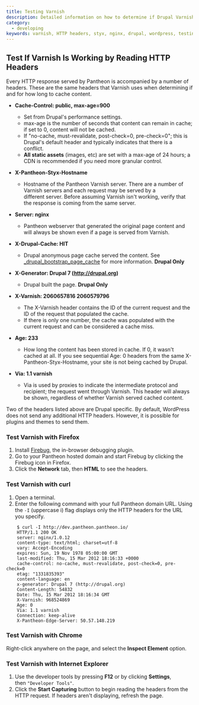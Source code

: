 ```yaml
---
title: Testing Varnish
description: Detailed information on how to determine if Drupal Varnish is working on your site.
category:
  - developing
keywords: varnish, HTTP headers, styx, nginx, drupal, wordpress, testing, testing varnish
---
```

## Test If Varnish Is Working by Reading HTTP Headers

Every HTTP response served by Pantheon is accompanied by a number of headers. These are the same headers that
Varnish uses when determining if and for how long to cache content.

- **Cache-Control: public, max-age=900**
  - Set from Drupal's performance settings.
  - max-age is the number of seconds that content can remain in cache; if set to 0, content will not be cached.
  - If "no-cache, must-revalidate, post-check=0, pre-check=0"; this is Drupal's default header and typically indicates that there is a conflict.
  - **All static assets** (images, etc) are set with a max-age of 24 hours; a CDN is recommended if you need more granular control.

- **X-Pantheon-Styx-Hostname**
  - Hostname of the Pantheon Varnish server. There are a number of Varnish servers and each request may be served by a different server. Before assuming Varnish isn't working, verify that the response is coming from the same server.

- **Server: nginx**
  - Pantheon webserver that generated the original page content and will always be shown even if a page is served from Varnish.

- **X-Drupal-Cache: HIT**
  - Drupal anonymous page cache served the content. See  [\_drupal\_bootstrap\_page\_cache](https://api.drupal.org/api/drupal/includes%21bootstrap.inc/function/_drupal_bootstrap_page_cache/7) for more information.  **Drupal Only**

- **X-Generator: Drupal 7 (http://drupal.org)**
  - Drupal built the page. **Drupal Only**


- **X-Varnish: 2060657816 2060579796**
  - The X-Varnish header contains the ID of the current request and the ID of the request that populated the cache.
  - If there is only one number, the cache was populated with the current request and can be considered a cache miss.

- **Age: 233**
  - How long the content has been stored in cache. If 0, it wasn't cached at all. If you see sequential Age: 0 headers from the same X-Pantheon-Styx-Hostname, your site is not being cached by Drupal.

- **Via: 1.1 varnish**
  - Via is used by proxies to indicate the intermediate protocol and recipient; the request went through Varnish. This header will always be shown, regardless of whether Varnish served cached content.

Two of the headers listed above are Drupal specific. By default, WordPress does not send any additional HTTP headers. However, it is possible for plugins and themes to send them.


### Test Varnish with Firefox

1. Install [Firebug](http://getfirebug.com/), the in-browser debugging plugin.
2. Go to your Pantheon hosted domain and start Firebug by clicking the Firebug icon in Firefox. 
3. Click the **Network** tab, then **HTML** to see the headers.

### Test Varnish with curl

1. Open a terminal.
2. Enter the following command with your full Pantheon domain URL. Using the `-I` (uppercase i) flag displays only the HTTP headers for the URL you specify.
```
    $ curl -I http://dev.pantheon.pantheon.io/
    HTTP/1.1 200 OK
    server: nginx/1.0.12
    content-type: text/html; charset=utf-8
    vary: Accept-Encoding
    expires: Sun, 19 Nov 1978 05:00:00 GMT
    last-modified: Thu, 15 Mar 2012 18:16:33 +0000
    cache-control: no-cache, must-revalidate, post-check=0, pre-check=0
    etag: "1331835393"
    content-language: en
    x-generator: Drupal 7 (http://drupal.org)
    Content-Length: 54832
    Date: Thu, 15 Mar 2012 18:16:34 GMT
    X-Varnish: 968524869
    Age: 0
    Via: 1.1 varnish
    Connection: keep-alive
    X-Pantheon-Edge-Server: 50.57.148.219
```

### Test Varnish with Chrome

Right-click anywhere on the page, and select the **Inspect Element** option.

### Test Varnish with Internet Explorer

1. Use the developer tools by pressing **F12** or by clicking **Settings**, then `"Developer Tools"`.
2. Click the **Start Capturing** button to begin reading the headers from the HTTP request. If headers aren't displaying, refresh the page.
